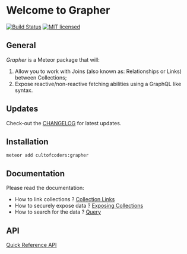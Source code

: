 Welcome to Grapher
==================

[![Build Status](https://api.travis-ci.org/cult-of-coders/grapher.svg)](https://api.travis-ci.org/cult-of-coders/grapher)
[![MIT licensed](https://img.shields.io/badge/license-MIT-blue.svg)](https://raw.githubusercontent.com/hyperium/hyper/master/LICENSE)

General
-------
*Grapher* is a Meteor package that will:

1. Allow you to work with Joins (also known as: Relationships or Links) between Collections;
2. Expose reactive/non-reactive fetching abilities using a GraphQL like syntax.

Updates
-------
Check-out the [CHANGELOG](CHANGELOG.md) for latest updates.

Installation
------------
```
meteor add cultofcoders:grapher
```


Documentation
-------------

Please read the documentation:

- How to link collections ? [Collection Links](docs/links.md)
- How to securely expose data ? [Exposing Collections](docs/exposure.md)
- How to search for the data ? [Query](docs/query.md)

API
---
[Quick Reference API](docs/api.md)
